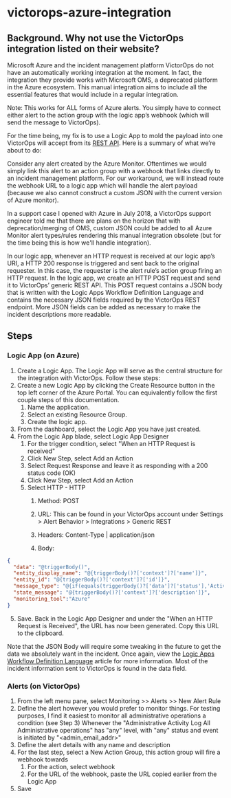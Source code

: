 # victorops-azure-integration
## Background. Why not use the VictorOps integration listed on their website?
Microsoft Azure and the incident management platform VictorOps do not have an automatically working integration at the moment. In fact, the integration they provide works with Microsoft OMS, a deprecated platform in the Azure ecosystem. This manual integration aims to include all the essential features that would include in a regular integration.

Note: This works for ALL forms of Azure alerts. You simply have to connect either alert to the action group with the logic app’s webhook (which will send the message to VictorOps).

For the time being, my fix is to use a Logic App to mold the payload into one VictorOps will accept from its [REST API](https://help.victorops.com/knowledge-base/victorops-restendpoint-integration/). Here is a summary of what we’re about to do:

Consider any alert created by the Azure Monitor. Oftentimes we would simply link this alert to an action group with a webhook that links directly to an incident management platform. For our workaround, we will instead route the webhook URL to a logic app which will handle the alert payload (because we also cannot construct a custom JSON with the current version of Azure monitor).

In a support case I opened with Azure in July 2018, a VictorOps support engineer told me that there are plans on the horizon that with deprecation/merging of OMS, custom JSON could be added to all Azure Monitor alert types/rules rendering this manual integration obsolete (but for the time being this is how we'll handle integration).

In our logic app, whenever an HTTP request is received at our logic app’s URI, a HTTP 200 response is triggered and sent back to the original requester. In this case, the requester is the alert rule’s action group firing an HTTP request. In the logic app, we create an HTTP POST request and send it to VictorOps’ generic REST API. This POST request contains a JSON body that is written with the Logic Apps Workflow Definition Language and contains the necessary JSON fields required by the VictorOps REST endpoint. More JSON fields can be added as necessary to make the incident descriptions more readable.

## Steps 
### Logic App (on Azure)
1. Create a Logic App. The Logic App will serve as the central structure for the integration with VictorOps. Follow these steps:
2. Create a new Logic App by clicking the Create Resource button in the top left corner of the Azure Portal. You can equivalently follow the first couple steps of this documentation.
    1. Name the application.
    2. Select an existing Resource Group.
    3. Create the logic app.
3. From the dashboard, select the Logic App you have just created.
4. From the Logic App blade, select Logic App Designer
    1. For the trigger condition, select "When an HTTP Request is received"
    2. Click New Step, select Add an Action
    3. Select Request Response and leave it as responding with a 200 status code (OK)
    4. Click New Step, select Add an Action
    5. Select HTTP - HTTP
        1. Method: POST
        2. URL:  This can be found in your VictorOps account under Settings > Alert Behavior > Integrations > Generic REST
        3. Headers: Content-Type | application/json
        
        4. Body:
```json
{
  "data": "@triggerBody()",
  "entity_display_name": "@{triggerBody()?['context']?['name']}",
  "entity_id": "@{triggerBody()?['context']?['id']}",
  "message_type": "@{if(equals(triggerBody()?['data']?['status'],'Activated'),'recovery','critical')}",
  "state_message": "@{triggerBody()?['context']?['description']}",
  "monitoring_tool":"Azure"
}
```
5. Save. Back in the Logic App Designer and under the "When an HTTP Request is Received", the URL has now been generated. Copy this URL to the clipboard.
    
Note that the JSON Body will require some tweaking in the future to get the data we absolutely want in the incident. Once again, view the [Logic Apps Workflow Definition Language](https://docs.microsoft.com/en-us/azure/logic-apps/logic-apps-workflow-definition-language) article for more information. Most of the incident information sent to VictorOps is found in the data field.
    
### Alerts (on VictorOps)
1. From the left menu pane, select Monitoring >> Alerts >> New Alert Rule
2. Define the alert however you would prefer to monitor things. For testing purposes, I find it easiest to monitor all administrative operations a condition (see Step 3)
Whenever the "Administrative Activity Log All Administrative operations" has "any" level, with "any" status and event is initiated by "<admin_email_addr>"
3. Define the alert details with any name and description 
4. For the last step, select a New Action Group, this action group will fire a webhook towards
    1. For the action, select webhook
    2. For the URL of the webhook, paste the URL copied earlier from the Logic App
5. Save
